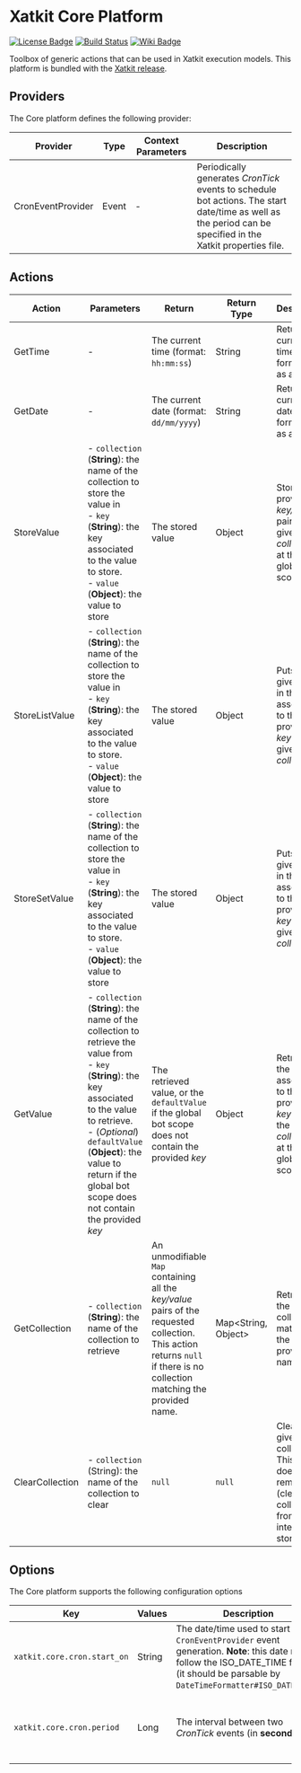 Xatkit Core Platform
=====

[![License Badge](https://img.shields.io/badge/license-EPL%202.0-brightgreen.svg)](https://opensource.org/licenses/EPL-2.0)
[![Build Status](https://travis-ci.com/xatkit-bot-platform/xatkit-core-platform.svg?branch=master)](https://travis-ci.com/xatkit-bot-platform/xatkit-core-platform)
[![Wiki Badge](https://img.shields.io/badge/doc-wiki-blue)](https://github.com/xatkit-bot-platform/xatkit-releases/wiki/Xatkit-Core-Platform)

Toolbox of generic actions that can be used in Xatkit execution models. This platform is bundled with the [Xatkit release](https://github.com/xatkit-bot-platform/xatkit-releases/releases).

## Providers

The Core platform defines the following provider:

| Provider          | Type  | Context Parameters | Description                                                  |
| ----------------- | ----- | ------------------ | ------------------------------------------------------------ |
| CronEventProvider | Event | -                  | Periodically generates *CronTick* events to schedule bot actions. The start date/time as well as the period can be specified in the Xatkit properties file. |

## Actions

| Action          | Parameters                                                   | Return                                                       | Return Type         | Description                                                  |
| --------------- | ------------------------------------------------------------ | ------------------------------------------------------------ | ------------------- | ------------------------------------------------------------ |
| GetTime         | -                                                            | The current time (format: `hh:mm:ss`)                        | String              | Returns the current time formatted as a String.              |
| GetDate         | -                                                            | The current date (format: `dd/mm/yyyy`)                      | String              | Returns the current date formatted as a String.              |
| StoreValue      | - `collection` (**String**): the name of the collection to store the value in <br/>- `key` (**String**): the key associated to the value to store. <br/>- `value` (**Object**): the value to store | The stored value                                             | Object              | Store the provided *key/value* pair in the given *collection* at the global bot scope. |
| StoreListValue  | - `collection` (**String**): the name of the collection to store the value in <br/>- `key` (**String**): the key associated to the value to store. <br/>- `value` (**Object**): the value to store | The stored value                                             | Object              | Puts the given *value* in the *List* associated to the provided *key* in the given *collection*. |
| StoreSetValue   | - `collection` (**String**): the name of the collection to store the value in <br/>- `key` (**String**): the key associated to the value to store. <br/>- `value` (**Object**): the value to store | The stored value                                             | Object              | Puts the given *value* in the *Set* associated to the provided *key* in the given *collection*. |
| GetValue        | - `collection` (**String**): the name of the collection to retrieve the value from<br/>- `key` (**String**): the key associated to the value to retrieve. <br/>- (*Optional*) `defaultValue` (**Object**): the value to return if the global bot scope does not contain the provided *key* | The retrieved value, or the `defaultValue` if the global bot scope does not contain the provided *key* | Object              | Retrieves the value associated to the provided *key* from the given *collection* at the global bot scope. |
| GetCollection   | - `collection` (**String**): the name of the collection to retrieve | An unmodifiable `Map` containing all the *key/value* pairs of the requested collection. This action returns `null` if there is no collection matching the provided name. | Map<String, Object> | Retrieves the collection matching the provided name.         |
| ClearCollection | - `collection` (String): the name of the collection to clear | `null`                                                       | `null`              | Clears the given collection. This action does not remove the (cleared)  collection from the internal store. |


## Options

The Core platform supports the following configuration options

| Key                         | Values | Description                                                  | Constraint                                                   |
| --------------------------- | ------ | ------------------------------------------------------------ | ------------------------------------------------------------ |
| `xatkit.core.cron.start_on` | String | The date/time used to start the `CronEventProvider`  event generation. **Note**: this date must follow the ISO_DATE_TIME format (it should be parsable by `DateTimeFormatter#ISO_DATE_TIME`. | **Optional** (default is equal to `Instant.now()`)           |
| `xatkit.core.cron.period`   | Long   | The interval between two *CronTick* events (in **seconds**). | **Optional** (default `-1`, meaning that only one *CronTick* will be generated) |
